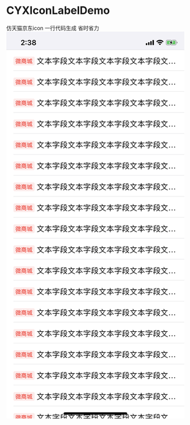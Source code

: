 # CYXIconLabelDemo
仿天猫京东icon 一行代码生成 省时省力
<br>
![img](https://github.com/SionChen/CYXIconLabelDemo/blob/master/demo.png)
